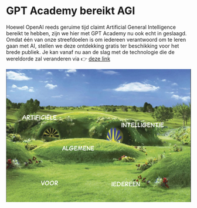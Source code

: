 # GPT Academy bereikt AGI

Hoewel OpenAI reeds geruime tijd claimt Artificial General Intelligence bereikt te hebben, zijn we hier met GPT Academy nu ook echt in geslaagd. Omdat één van onze streefdoelen is om iedereen verantwoord om te leren gaan met AI, stellen we deze ontdekking gratis ter beschikking voor het brede publiek. Je kan vanaf nu aan de slag met de technologie die de wereldorde zal veranderen via 👉 [deze link](https://rstudio-connect.ds.ucll.be/agi-v4)

![AGI-v4-launch-poster](https://github.com/UCLL-DataFocus/genaistudio-agi-v4/blob/main/Images/AGI-v4-launch-poster.png?raw=true)